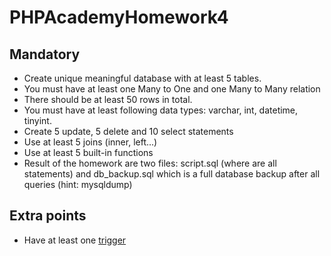 # PHPAcademyHomework4

## Mandatory

* Create unique meaningful database with at least 5 tables.
* You must have at least one Many to One and one Many to Many relation
* There should be at least 50 rows in total.
* You must have at least following data types: varchar, int, datetime, tinyint.
* Create 5 update, 5 delete and 10 select statements
* Use at least 5 joins (inner, left...)
* Use at least 5 built-in functions
* Result of the homework are two files: script.sql (where are all statements) and db_backup.sql which is a full database backup after all queries (hint: mysqldump)


## Extra points
* Have at least one [trigger](https://dev.mysql.com/doc/refman/8.0/en/create-trigger.html)